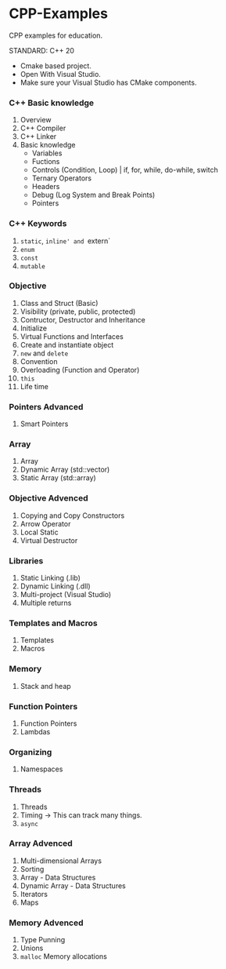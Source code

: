 # CPP-Examples
CPP examples for education.

STANDARD: C++ 20

- Cmake based project.
- Open With Visual Studio.
- Make sure your Visual Studio has CMake components.

### C++ Basic knowledge
1. Overview
2. C++ Compiler
3. C++ Linker
4. Basic knowledge
    - Variables
    - Fuctions
    - Controls (Condition, Loop) | if, for, while, do-while, switch
    - Ternary Operators
    - Headers
    - Debug (Log System and Break Points)
    - Pointers
### C++ Keywords
1. `static`, `inline' and `extern`
2. `enum`
3. `const`
4. `mutable`

### Objective
1.  Class and Struct (Basic)
2.  Visibility (private, public, protected)
3.  Contructor, Destructor and Inheritance
4.  Initialize
5.  Virtual Functions and Interfaces
6.  Create and instantiate object
7.  `new` and `delete`
8.  Convention
9. Overloading (Function and Operator)
10. `this`
11. Life time

### Pointers Advanced
1. Smart Pointers

### Array
1. Array
2. Dynamic Array (std::vector)
3. Static Array (std::array)

### Objective Advenced
1. Copying and Copy Constructors
2. Arrow Operator
3. Local Static
4. Virtual Destructor

### Libraries
1. Static Linking (.lib)
2. Dynamic Linking (.dll)
3. Multi-project (Visual Studio)
4. Multiple returns

### Templates and Macros
1. Templates
2. Macros

### Memory
1. Stack and heap

### Function Pointers
1. Function Pointers
2. Lambdas

### Organizing
1. Namespaces

### Threads
1. Threads
2. Timing -> This can track many things.
3. `async`

### Array Advenced
1. Multi-dimensional Arrays
2. Sorting
3. Array - Data Structures
4. Dynamic Array - Data Structures
5. Iterators
6. Maps

### Memory Advenced
1. Type Punning
2. Unions
3. `malloc` Memory allocations
